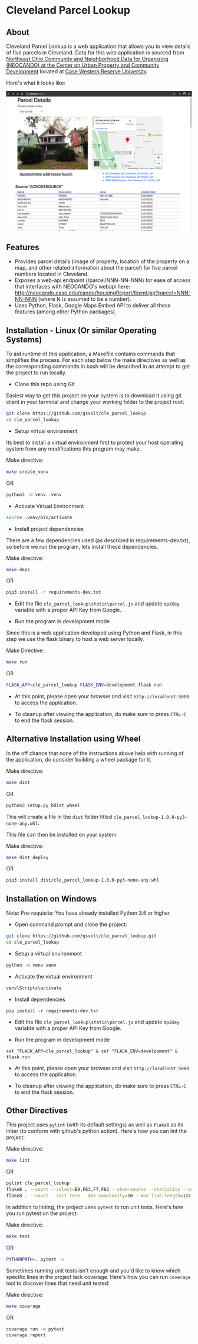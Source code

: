 # Cleveland Parcel Lookup

## About

Cleveland Parcel Lookup is a web application that allows you to view details of five parcels in Cleveland. Data for this web application is sourced from [Northeast Ohio Community and Neighborhood Data for Organizing (NEOCANDO) at the Center on Urban Property and Community Development](https://neocando.case.edu/) located at [Case Western Reserve University](https://www.case.edu).

Here's what it looks like:

![Cleveland Parcel Lookup](/images/cle_parcel_lookup_light.png)

## Features

- Provides parcel details (image of property, location of the property on a map, and other related information about the parcel) for five parcel numbers located in Cleveland.
- Exposes a web-api endpoint (/parcel/NNN-NN-NNN) for ease of access that interfaces with NEOCANDO's webapi here: http://neocando.case.edu/cando/housingReport/lbxml.jsp?parcel=NNN-NN-NNN (where N is assumed to be a number).
- Uses Python, Flask, Google Maps Embed API to deliver all these features (among other Python packages).

## Installation - Linux (Or similar Operating Systems)

To aid runtime of this application, a Makefile contains commands that simplifies the process. For each step below the make directives as well as the corresponding commands in bash will be described in an attempt to get the project to run locally.

- Clone this repo using Git

Easiest way to get this project on your system is to download it using git client in your terminal and change your working folder to the project root:

```bash
git clone https://github.com/gsvolt/cle_parcel_lookup
cd cle_parcel_lookup
```

- Setup virtual environment

Its best to install a virtual environment first to protect your host operating system from any modifications this program may make.

Make directive:

```bash
make create_venv
```

OR 

```bash
python3 -m venv .venv
```

- Activate Virtual Environment 

```bash
source .venv/bin/activate
```

- Install project dependencies

There are a few dependencies used (as described in requirements-dev.txt), so before we run the program, lets install these dependencies.

Make directive:

```bash
make deps
```

OR 

```bash
pip3 install -r requirements-dev.txt
```

- Edit the file `cle_parcel_lookup\static\parcel.js` and update `apiKey` variable with a proper API Key from Google.

- Run the program in development mode

Since this is a web application developed using Python and Flask, in this step we use the flask binary to host a web server locally.

Make Directive:

```bash
make run
```

OR 

```bash
FLASK_APP=cle_parcel_lookup FLASK_ENV=development flask run
```

- At this point, please open your browser and visit `http://localhost:5000` to access the application.

- To cleanup after viewing the application, do make sure to press `CTRL-C` to
end the flask session.

## Alternative Installation using Wheel

In the off chance that none of the instructions above help with running of the application, do consider building a wheel package for it.

Make directive:

```bash
make dist
```

OR 

```bash
python3 setup.py bdist_wheel
```

This will create a file in the `dist` folder titled `cle_parcel_lookup-1.0.0-py3-none-any.whl`.

This file can then be installed on your system.

Make directive:

```bash
make dist_deploy
```

OR 

```bash
pip3 install dist/cle_parcel_lookup-1.0.0-py3-none-any.whl
```

## Installation on Windows

Note: Pre-requisite: You have already installed Python 3.6 or higher

- Open command prompt and clone the project:

```bash
git clone https://github.com/gsvolt/cle_parcel_lookup.git
cd cle_parcel_lookup
```

- Setup a virtual environment

```bash
python -m venv venv
```

- Activate the virtual environment

```bash
venv\Scripts\activate
```
 
- Install dependencies

```
pip install -r requirements-dev.txt
```

- Edit the file `cle_parcel_lookup\static\parcel.js` and update `apiKey` variable with a proper API Key from Google.

- Run the program in development mode

```
set "FLASK_APP=cle_parcel_lookup" & set "FLASK_ENV=development" & flask run
```

- At this point, please open your browser and visit `http://localhost:5000` to access the application.

- To cleanup after viewing the application, do make sure to press `CTRL-C` to
end the flask session.


## Other Directives

This project uses `pylint` (with its default settings) as well as `flake8` as its linter (to conform with github's python action). 
Here's how you can lint the project:

Make directive:

```bash
make lint
```

OR 

```bash
pylint cle_parcel_lookup
flake8 . --count --select=E9,F63,F7,F82 --show-source --statistics --exclude __pycache__,.coverage,.github,.git,.pytest_cache,.venv,.vscode,build,images,dist
flake8 . --count --exit-zero --max-complexity=10 --max-line-length=127 --statistics --exclude __pycache__,.coverage,.github,.git,.pytest_cache,.venv,.vscode,build,images,dist
```

In addition to linting, the project uses `pytest` to run unit tests. Here's how you run pytest on the project:

Make directive:

```bash
make test
```

OR 

```bash
PYTHONPATH=. pytest -v
```

Sometimes running unit tests isn't enough and you'd like to know which specific lines in the project lack coverage. Here's how you can run `coverage` tool to discover lines that need unit tested:

Make directive:

```bash
make coverage
```

OR 

```bash
coverage run -m pytest
coverage report
```


